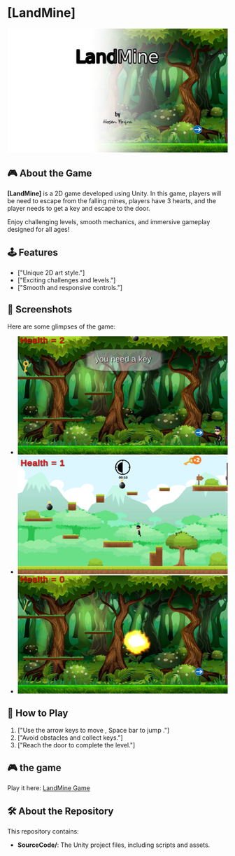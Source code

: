 # [LandMine]

![Game Screenshot](gameInfo/main.png)

## 🎮 About the Game
**[LandMine]** is a 2D game developed using Unity. In this game, players will be need to escape from the falling mines, players have 3 hearts, and the player needs to get a key and escape to the door.


Enjoy challenging levels, smooth mechanics, and immersive gameplay designed for all ages!

## 🕹️ Features
- ["Unique 2D art style."]
- ["Exciting challenges and levels."]
- ["Smooth and responsive controls."]

## 📸 Screenshots
Here are some glimpses of the game:
- ![Screenshot 1](gameInfo/image1.png)
- ![Screenshot 2](gameInfo/image2.png)
- ![Screenshot 3](gameInfo/image3.png)

## 🎯 How to Play
1. ["Use the arrow keys to move , Space bar to jump ."]
2. ["Avoid obstacles and collect keys."]
3. ["Reach the door to complete the level."]


## 🎮 the game

  Play it here: [LandMine Game](https://hosenfoqra.github.io/LandMineGame/)
   
## 🛠️ About the Repository
This repository contains:
- **SourceCode/**: The Unity project files, including scripts and assets.
